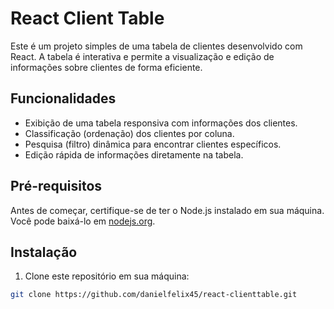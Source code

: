 # React Client Table

Este é um projeto simples de uma tabela de clientes desenvolvido com React. A tabela é interativa e permite a visualização e edição de informações sobre clientes de forma eficiente.

## Funcionalidades

- Exibição de uma tabela responsiva com informações dos clientes.
- Classificação (ordenação) dos clientes por coluna.
- Pesquisa (filtro) dinâmica para encontrar clientes específicos.
- Edição rápida de informações diretamente na tabela.

## Pré-requisitos

Antes de começar, certifique-se de ter o Node.js instalado em sua máquina. Você pode baixá-lo em [nodejs.org](https://nodejs.org/).

## Instalação

1. Clone este repositório em sua máquina:

```bash
git clone https://github.com/danielfelix45/react-clienttable.git
